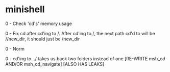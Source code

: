 # minishell

0	-	Check 'cd's' memory usage

0	-	Fix cd after cd'ing to /. After cd'ing to /, the next path cd'd
		to will be //new_dir, it should just be /new_dir

0	-	Norm

0	-	cd'ing to ../ takes us back two folders instead of one
		[RE-WRITE msh_cd AND/OR msh_cd_navigate]
		[ALSO HAS LEAKS]
